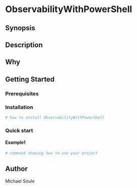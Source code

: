 # ObservabilityWithPowerShell

## Synopsis

<!-- Enter a synopsis -->

## Description

<!-- Enter a description -->

## Why

<!-- Short reason you created the project -->

## Getting Started

### Prerequisites

<!-- list any prerequisites -->

### Installation

```powershell
# how to install ObservabilityWithPowerShell

```

### Quick start

#### Example1

```powershell
# command showing how to use your project

```

## Author

Michael Soule

